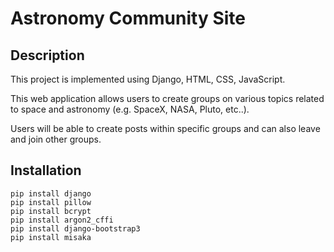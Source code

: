 
# Astronomy Community Site

## Description
This project is implemented using Django, HTML, CSS, JavaScript.

This web application allows users to create groups on various topics related to space and astronomy (e.g. SpaceX, NASA, Pluto, etc..).

Users will be able to create posts within specific groups and can also leave and join other groups.


## Installation

```
pip install django
pip install pillow
pip install bcrypt
pip install argon2_cffi
pip install django-bootstrap3
pip install misaka
```
